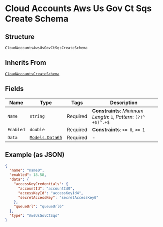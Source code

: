 
# Cloud Accounts Aws Us Gov Ct Sqs Create Schema

## Structure

`CloudAccountsAwsUsGovCtSqsCreateSchema`

## Inherits From

[`CloudAccountsCreateSchema`](../../doc/models/cloud-accounts-create-schema.md)

## Fields

| Name | Type | Tags | Description |
|  --- | --- | --- | --- |
| `Name` | `string` | Required | **Constraints**: *Minimum Length*: `1`, *Pattern*: `(?!^ +$)^.+$` |
| `Enabled` | `double` | Required | **Constraints**: `>= 0`, `<= 1` |
| `Data` | [`Models.Data65`](../../doc/models/data-65.md) | Required | - |

## Example (as JSON)

```json
{
  "name": "name0",
  "enabled": 18.58,
  "data": {
    "accessKeyCredentials": {
      "accountId": "accountId0",
      "accessKeyId": "accessKeyId4",
      "secretAccessKey": "secretAccessKey0"
    },
    "queueUrl": "queueUrl6"
  },
  "type": "AwsUsGovCtSqs"
}
```


